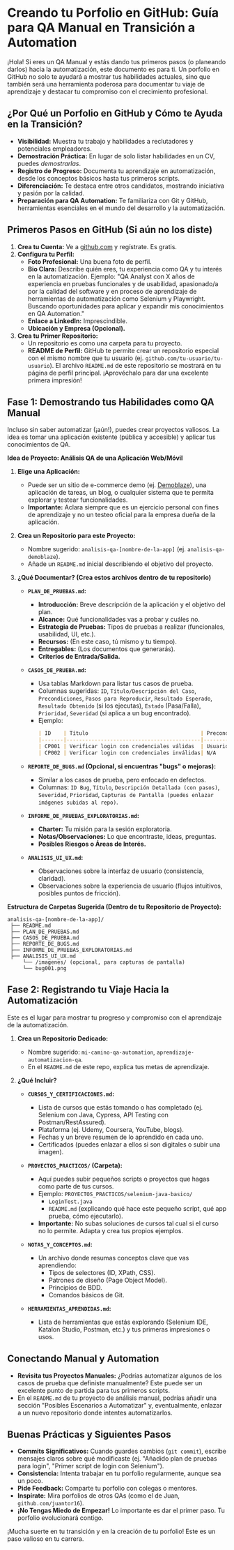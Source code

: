 # Creando tu Porfolio en GitHub: Guía para QA Manual en Transición a Automation

¡Hola! Si eres un QA Manual y estás dando tus primeros pasos (o planeando darlos) hacia la automatización, este documento es para ti. Un porfolio en GitHub no solo te ayudará a mostrar tus habilidades actuales, sino que también será una herramienta poderosa para documentar tu viaje de aprendizaje y destacar tu compromiso con el crecimiento profesional.

## ¿Por Qué un Porfolio en GitHub y Cómo te Ayuda en la Transición?

* **Visibilidad:** Muestra tu trabajo y habilidades a reclutadores y potenciales empleadores.
* **Demostración Práctica:** En lugar de solo listar habilidades en un CV, puedes *demostrarlas*.
* **Registro de Progreso:** Documenta tu aprendizaje en automatización, desde los conceptos básicos hasta tus primeros scripts.
* **Diferenciación:** Te destaca entre otros candidatos, mostrando iniciativa y pasión por la calidad.
* **Preparación para QA Automation:** Te familiariza con Git y GitHub, herramientas esenciales en el mundo del desarrollo y la automatización.

## Primeros Pasos en GitHub (Si aún no los diste)

1.  **Crea tu Cuenta:** Ve a [github.com](https://github.com/) y regístrate. Es gratis.
2.  **Configura tu Perfil:**
    * **Foto Profesional:** Una buena foto de perfil.
    * **Bio Clara:** Describe quién eres, tu experiencia como QA y tu interés en la automatización. Ejemplo: "QA Analyst con X años de experiencia en pruebas funcionales y de usabilidad, apasionado/a por la calidad del software y en proceso de aprendizaje de herramientas de automatización como Selenium y Playwright. Buscando oportunidades para aplicar y expandir mis conocimientos en QA Automation."
    * **Enlace a LinkedIn:** Imprescindible.
    * **Ubicación y Empresa (Opcional).**
3.  **Crea tu Primer Repositorio:**
    * Un repositorio es como una carpeta para tu proyecto.
    * **README de Perfil:** GitHub te permite crear un repositorio especial con el mismo nombre que tu usuario (ej. `github.com/tu-usuario/tu-usuario`). El archivo `README.md` de este repositorio se mostrará en tu página de perfil principal. ¡Aprovéchalo para dar una excelente primera impresión!

## Fase 1: Demostrando tus Habilidades como QA Manual

Incluso sin saber automatizar (¡aún!), puedes crear proyectos valiosos. La idea es tomar una aplicación existente (pública y accesible) y aplicar tus conocimientos de QA.

**Idea de Proyecto: Análisis QA de una Aplicación Web/Móvil**

1.  **Elige una Aplicación:**
    * Puede ser un sitio de e-commerce demo (ej. [Demoblaze](https://www.demoblaze.com/)), una aplicación de tareas, un blog, o cualquier sistema que te permita explorar y testear funcionalidades.
    * **Importante:** Aclara siempre que es un ejercicio personal con fines de aprendizaje y no un testeo oficial para la empresa dueña de la aplicación.
2.  **Crea un Repositorio para este Proyecto:**
    * Nombre sugerido: `analisis-qa-[nombre-de-la-app]` (ej. `analisis-qa-demoblaze`).
    * Añade un `README.md` inicial describiendo el objetivo del proyecto.
3.  **¿Qué Documentar? (Crea estos archivos dentro de tu repositorio)**

    * **`PLAN_DE_PRUEBAS.md`:**
        * **Introducción:** Breve descripción de la aplicación y el objetivo del plan.
        * **Alcance:** Qué funcionalidades vas a probar y cuáles no.
        * **Estrategia de Pruebas:** Tipos de pruebas a realizar (funcionales, usabilidad, UI, etc.).
        * **Recursos:** (En este caso, tú mismo y tu tiempo).
        * **Entregables:** (Los documentos que generarás).
        * **Criterios de Entrada/Salida.**

    * **`CASOS_DE_PRUEBA.md`:**
        * Usa tablas Markdown para listar tus casos de prueba.
        * Columnas sugeridas: `ID`, `Título/Descripción del Caso`, `Precondiciones`, `Pasos para Reproducir`, `Resultado Esperado`, `Resultado Obtenido` (si los ejecutas), `Estado` (Pasa/Falla), `Prioridad`, `Severidad` (si aplica a un bug encontrado).
        * Ejemplo:
            ```markdown
            | ID    | Título                                    | Precondiciones               | Pasos                                                                               | Resultado Esperado                     |
            |-------|-------------------------------------------|------------------------------|-------------------------------------------------------------------------------------|----------------------------------------|
            | CP001 | Verificar login con credenciales válidas  | Usuario registrado existe    | 1. Abrir web. 2. Click en 'Login'. 3. Ingresar user/pass. 4. Click 'Login'          | Usuario logueado exitosamente          |
            | CP002 | Verificar login con credenciales inválidas| N/A                          | 1. Abrir web. 2. Click en 'Login'. 3. Ingresar user/pass inválido. 4. Click 'Login' | Mensaje de error de credenciales       |
            ```

    * **`REPORTE_DE_BUGS.md` (Opcional, si encuentras "bugs" o mejoras):**
        * Similar a los casos de prueba, pero enfocado en defectos.
        * Columnas: `ID Bug`, `Título`, `Descripción Detallada (con pasos)`, `Severidad`, `Prioridad`, `Capturas de Pantalla (puedes enlazar imágenes subidas al repo)`.

    * **`INFORME_DE_PRUEBAS_EXPLORATORIAS.md`:**
        * **Charter:** Tu misión para la sesión exploratoria.
        * **Notas/Observaciones:** Lo que encontraste, ideas, preguntas.
        * **Posibles Riesgos o Áreas de Interés.**

    * **`ANALISIS_UI_UX.md`:**
        * Observaciones sobre la interfaz de usuario (consistencia, claridad).
        * Observaciones sobre la experiencia de usuario (flujos intuitivos, posibles puntos de fricción).

**Estructura de Carpetas Sugerida (Dentro de tu Repositorio de Proyecto):**

```text
analisis-qa-[nombre-de-la-app]/
 ├── README.md
 ├── PLAN_DE_PRUEBAS.md
 ├── CASOS_DE_PRUEBA.md
 ├── REPORTE_DE_BUGS.md
 ├── INFORME_DE_PRUEBAS_EXPLORATORIAS.md
 ├── ANALISIS_UI_UX.md
     └── /imagenes/ (opcional, para capturas de pantalla)
     └── bug001.png
```

## Fase 2: Registrando tu Viaje Hacia la Automatización

Este es el lugar para mostrar tu progreso y compromiso con el aprendizaje de la automatización.

1.  **Crea un Repositorio Dedicado:**
    * Nombre sugerido: `mi-camino-qa-automation`, `aprendizaje-automatizacion-qa`.
    * En el `README.md` de este repo, explica tus metas de aprendizaje.
2.  **¿Qué Incluir?**

    * **`CURSOS_Y_CERTIFICACIONES.md`:**
        * Lista de cursos que estás tomando o has completado (ej. Selenium con Java, Cypress, API Testing con Postman/RestAssured).
        * Plataforma (ej. Udemy, Coursera, YouTube, blogs).
        * Fechas y un breve resumen de lo aprendido en cada uno.
        * Certificados (puedes enlazar a ellos si son digitales o subir una imagen).

    * **`PROYECTOS_PRACTICOS/` (Carpeta):**
        * Aquí puedes subir pequeños scripts o proyectos que hagas como parte de tus cursos.
        * Ejemplo: `PROYECTOS_PRACTICOS/selenium-java-basico/`
            * `LoginTest.java`
            * `README.md` (explicando qué hace este pequeño script, qué app prueba, cómo ejecutarlo).
        * **Importante:** No subas soluciones de cursos tal cual si el curso no lo permite. Adapta y crea tus propios ejemplos.

    * **`NOTAS_Y_CONCEPTOS.md`:**
        * Un archivo donde resumas conceptos clave que vas aprendiendo:
            * Tipos de selectores (ID, XPath, CSS).
            * Patrones de diseño (Page Object Model).
            * Principios de BDD.
            * Comandos básicos de Git.

    * **`HERRAMIENTAS_APRENDIDAS.md`:**
        * Lista de herramientas que estás explorando (Selenium IDE, Katalon Studio, Postman, etc.) y tus primeras impresiones o usos.

## Conectando Manual y Automation

* **Revisita tus Proyectos Manuales:** ¿Podrías automatizar algunos de los casos de prueba que definiste manualmente? Este puede ser un excelente punto de partida para tus primeros scripts.
* En el `README.md` de tu proyecto de análisis manual, podrías añadir una sección "Posibles Escenarios a Automatizar" y, eventualmente, enlazar a un nuevo repositorio donde intentes automatizarlos.

## Buenas Prácticas y Siguientes Pasos

* **Commits Significativos:** Cuando guardes cambios (`git commit`), escribe mensajes claros sobre qué modificaste (ej. "Añadido plan de pruebas para login", "Primer script de login con Selenium").
* **Consistencia:** Intenta trabajar en tu porfolio regularmente, aunque sea un poco.
* **Pide Feedback:** Comparte tu porfolio con colegas o mentores.
* **Inspírate:** Mira porfolios de otros QAs (como el de Juan, `github.com/juantor16`).
* **¡No Tengas Miedo de Empezar!** Lo importante es dar el primer paso. Tu porfolio evolucionará contigo.

¡Mucha suerte en tu transición y en la creación de tu porfolio! Este es un paso valioso en tu carrera.
